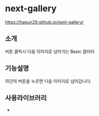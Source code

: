 # next-gallery
https://haeun29.github.io/next-gallery/

## 소개
버튼 클릭시 다음 이미지로 넘어가는 Basic 갤러리

## 기능설명
하단의 버튼을 누르면 다음 이미지로 넘어갑니다.

## 사용라이브러리
- 
